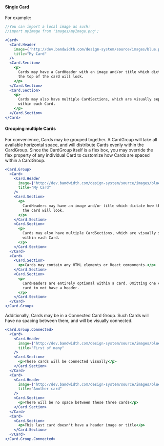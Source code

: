#### Single Card

For example:

```jsx harmony
//You can import a local image as such:
//import myImage from 'images/myImage.png';

<Card>
  <Card.Header
    image={'http://dev.bandwidth.com/design-system/source/images/blue.png'}
    title="My Card"
  />
  <Card.Section>
    <p>
      Cards may have a CardHeader with an image and/or title which dictate how
      the top of the card will look.
    </p>
  </Card.Section>
  <Card.Section>
    <p>
      Cards may also have multiple CardSections, which are visually separated
      within each Card.
    </p>
  </Card.Section>
</Card>
```

#### Grouping multiple Cards

For convenience, Cards may be grouped together. A CardGroup will take all available horizontal space, and will
distribute Cards evenly within the CardGroup. Since the CardGroup itself is a flex box, you may override the flex
property of any individual Card to customize how Cards are spaced within a CardGroup.

```jsx harmony
<Card.Group>
  <Card>
    <Card.Header
      image={'http://dev.bandwidth.com/design-system/source/images/blue.png'}
      title="My Card"
    />
    <Card.Section>
      <p>
        CardHeaders may have an image and/or title which dictate how the top of
        the card will look.
      </p>
    </Card.Section>
    <Card.Section>
      <p>
        Cards may also have multiple CardSections, which are visually separated
        within each Card.
      </p>
    </Card.Section>
  </Card>
  <Card>
    <Card.Section>
      <p>Cards may contain any HTML elements or React components.</p>
    </Card.Section>
    <Card.Section>
      <p>
        CardHeaders are entirely optional within a card. Omitting one causes the
        card to not have a header.
      </p>
    </Card.Section>
  </Card>
</Card.Group>
```

Additionally, Cards may be in a Connected Card Group. Such Cards will have no spacing between them, and will be visually
connected.

```jsx harmony
<Card.Group.Connected>
  <Card>
    <Card.Header
      image={'http://dev.bandwidth.com/design-system/source/images/blue.png'}
      title="First of many"
    />
    <Card.Section>
      <p>These cards will be connected visually</p>
    </Card.Section>
  </Card>
  <Card>
    <Card.Header
      image={'http://dev.bandwidth.com/design-system/source/images/blue.png'}
      title="Another card"
    />
    <Card.Section>
      <p>There will be no space between these three cards</p>
    </Card.Section>
  </Card>
  <Card>
    <Card.Section>
      <p>This last card doesn't have a header image or title</p>
    </Card.Section>
  </Card>
</Card.Group.Connected>
```
